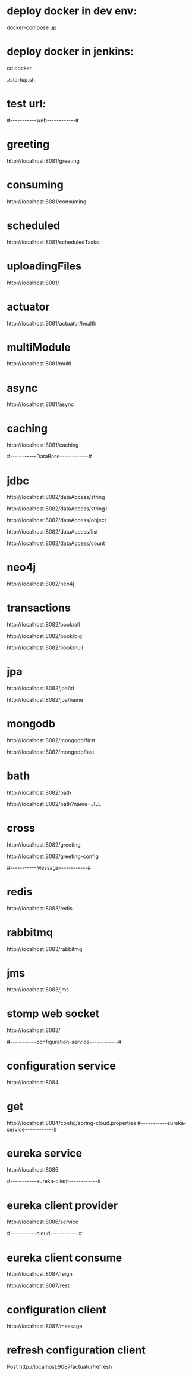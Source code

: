 # deploy docker in dev env:
docker-compose up
# deploy docker in jenkins:
cd docker

./startup.sh

# test url:
#-----------web------------#
# greeting
http://localhost:8081/greeting
# consuming
http://localhost:8081/consuming
# scheduled
http://localhost:8081/scheduledTasks
# uploadingFiles
http://localhost:8081/
# actuator
http://localhost:9081/actuator/health
# multiModule
http://localhost:8081/multi
#  async
http://localhost:8081/async
# caching
http://localhost:8081/caching


#-----------DataBase------------#
# jdbc
http://localhost:8082/dataAccess/string

http://localhost:8082/dataAccess/string1

http://localhost:8082/dataAccess/object

http://localhost:8082/dataAccess/list

http://localhost:8082/dataAccess/count
# neo4j
http://localhost:8082/neo4j
# transactions
http://localhost:8082/book/all

http://localhost:8082/book/big

http://localhost:8082/book/null
# jpa
http://localhost:8082/jpa/id

http://localhost:8082/jpa/name
# mongodb
http://localhost:8082/mongodb/first

http://localhost:8082/mongodb/last
# bath
http://localhost:8082/bath

http://localhost:8082/bath?name=JILL
# cross
http://localhost:8082/greeting

http://localhost:8082/greeting-config


#-----------Message------------#
# redis
http://localhost:8083/redis
# rabbitmq
http://localhost:8083/rabbitmq
# jms
http://localhost:8083/jms
# stomp web socket
http://localhost:8083/


#-----------configuration-service------------#
# configuration service
http://localhost:8084
# get
http://localhost:8084/config/spring-cloud.properties
#-----------eureka-service------------#
# eureka service
http://localhost:8085


#-----------eureka-client------------#
# eureka client provider
http://localhost:8086/service


#-----------cloud------------#
# eureka client consume
http://localhost:8087/feign

http://localhost:8087/rest
# configuration client
http://localhost:8087/message
# refresh configuration client
Post http://localhost:9087/actuator/refresh